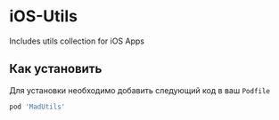 # iOS-Utils
Includes utils collection for iOS Apps

## Как установить

Для установки необходимо добавить следующий код в ваш `Podfile`

```Ruby
pod 'MadUtils'
